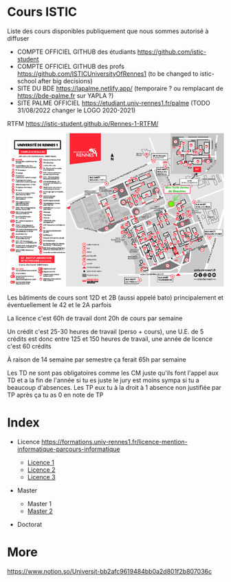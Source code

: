 # Cours ISTIC

Liste des cours disponibles publiquement que nous sommes autorisé à diffuser

* COMPTE OFFICIEL GITHUB des étudiants https://github.com/istic-student 
* COMPTE OFFICIEL GITHUB des profs https://github.com/ISTICUniversityOfRennes1 (to be changed to istic-school after big decisions) 
* SITE DU BDE https://lapalme.netlify.app/ (temporaire ? ou remplacant de https://bde-palme.fr sur YAPLA ?)
* SITE PALME OFFICIEL https://etudiant.univ-rennes1.fr/palme (TODO 31/08/2022 changer le LOGO 2020-2021)

RTFM https://istic-student.github.io/Rennes-1-RTFM/

![map](map.png)

Les bâtiments de cours sont 12D et 2B (aussi appelé bato) principalement et éventuellement le 42 et le 2A parfois

La licence c'est 60h de travail dont 20h de cours par semaine

Un crédit c'est 25-30 heures de travail (perso + cours), une U.E. de 5 crédits est donc entre 125 et 150 heures de travail, une année de licence c'est 60 crédits

À raison de 14 semaine par semestre ça ferait 65h par semaine

Les TD ne sont pas obligatoires comme les CM juste qu'ils font l'appel aux TD et a la fin de l'année si tu es juste le jury est moins sympa si tu a beaucoup d'absences.  Les TP eux tu à la droit à 1 absence non justifiée par TP après ça tu as 0 en note de TP

# Index

- Licence https://formations.univ-rennes1.fr/licence-mention-informatique-parcours-informatique

  - [Licence 1](L1.md)
  - [Licence 2](L2.md)
  - [Licence 3](L3.md)

- Master

  - Master 1
  - [Master 2](M2.md)

- Doctorat

# More

https://www.notion.so/Universit-bb2afc9619484bb0a2d801f2b807036c
